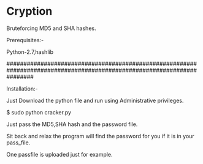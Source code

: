 # Cryption
Bruteforcing MD5 and SHA hashes.

Prerequisites:-

 Python-2.7,hashlib

######################################################################################################################## 

Installation:-

 Just Download the python file and run using Administrative privileges.
 
 $ sudo python cracker.py
 
 Just pass the MD5,SHA hash and the password file.
 
 Sit back and relax the program will find the password for you if it is in your pass_file.
 
 One passfile is uploaded just for example.
 
 
 
 


